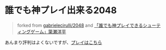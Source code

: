 # 誰でも神プレイ出来る2048

> forked from [gabrielecirulli/2048](https://github.com/gabrielecirulli) and [「誰でも神プレイできるシューティングゲーム」簗瀬洋平](http://www.wiss.org/WISS2013Proceedings/demo/093.pdf)

あんまり評判はよくないですが、[プレイはこちら](http://kvvzr.github.io/2048-SuperPlay/)
